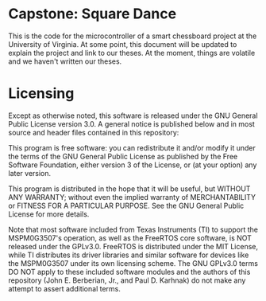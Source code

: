 Capstone: Square Dance
===

This is the code for the microcontroller of a smart chessboard project at the
University of Virginia. At some point, this document will be updated to explain
the project and link to our theses. At the moment, things are volatile and we
haven't written our theses.

# Licensing

Except as otherwise noted, this software is released under the GNU General
Public License version 3.0. A general notice is published below and in most
source and header files contained in this repository:

This program is free software: you can redistribute it and/or modify it under
the terms of the GNU General Public License as published by the Free Software
Foundation, either version 3 of the License, or (at your option) any later
version.

This program is distributed in the hope that it will be useful,
but WITHOUT ANY WARRANTY; without even the implied warranty of
MERCHANTABILITY or FITNESS FOR A PARTICULAR PURPOSE.  See the
GNU General Public License for more details.

Note that most software included from Texas Instruments (TI) to support the
MSPM0G3507's operation, as well as the FreeRTOS core software, is NOT released
under the GPLv3.0. FreeRTOS is distributed under the MIT License, while TI
distributes its driver libraries and similar software for devices like the
MSPM0G3507 under its own licensing scheme. The GNU GPLv3.0 terms DO NOT apply
to these included software modules and the authors of this repository (John E.
Berberian, Jr., and Paul D. Karhnak) do not make any attempt to assert
additional terms.

